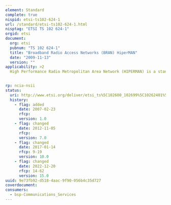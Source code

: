 ```yaml
---
element: Standard
complete: true
nispid: etsi-ts102-624-1
url: /standard/etsi-ts102-624-1.html
nisptag: "ETSI TS 102 624-1"
orgid: etsi
document:
  org: etsi
  pubnum: "TS 102 624-1"
  title: "Broadband Radio Access Networks (BRAN) HiperMAN"
  date: "2009-11-13"
  version: ""
applicability: >2
  High Performance Radio Metropolitan Area Network (HIPERMAN) is a standard created by the European Telecommunications Standards Institute (ETSI) Broadband Radio Access Networks (BRAN) group to provide a wireless network communication in the 2 - 11 GHz bands across Europe and other countries which follow the ETSI standard. HIPERMAN is a European alternative to WiMAX (or the IEEE 802.16 standard) and the Korean technology WiBro.  HIPERMAN is aiming principally for providing broadband Wireless DSL, while covering a large geographic area. The standardization focuses on broadband solutions optimized for access in frequency bands below 11 GHz (mainly in the 3.5 GHz band). HIPERMAN is optimised for packet switched networks, and supports fixed and nomadic applications, primarily in the residential and small business user environments.

  
rp: ncia-nsii
status:
  uri: http://www.etsi.org/deliver/etsi_ts%5C102600_102699%5C10262401%5C01.02.01_60%5Cts_10262401v010201p.pdf
  history: 
    - flag: added
      date: 2007-02-23
      rfcp: 
      version: 1.0
    - flag: changed
      date: 2012-11-05
      rfcp: 
      version: 7.0
    - flag: changed
      date: 2017-01-14
      rfcp: 9-19
      version: 10.0
    - flag: changed
      date: 2022-12-20
      rfcp: 14-62
      version: 15.0
uuid: 9e73fb92-d518-4aac-9f90-056b4c35d727
coverdocument:
consumers:
  - bsp-Communications_Services
---
```

